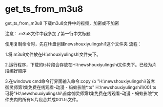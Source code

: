 # get_ts_from_m3u8
get_ts_from_m3u8    下载m3u8文件中的视频，加密或不加密

注意：.m3u8文件中我多加了第一行中文标题

使用复制命令时，先在H:盘创建newshouxiyulingshi1这个文件夹
流程：

1.将.m3u8文件放在H:\shouxiyulingshi文件夹下。



2.运行程序，下载的ts片段会存放在H:\\newshouxiyulingshi文件夹下。已经为片段编好顺序


3.在windows cmd命令行界面输入命令:copy /b "H:\newshouxiyulingshi\首席御灵师第1集免费在线观看-动漫 - 蚂蚁影院\*.ts" H:\newshouxiyulingshi1\001.ts
可将"H:\newshouxiyulingshi\首席御灵师第1集免费在线观看-动漫 - 蚂蚁影院"文件夹内的所有ts片段合并成001.ts文件。
